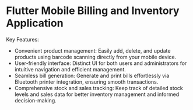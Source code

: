 # Flutter Mobile Billing and Inventory Application

Key Features:
- Convenient product management: Easily add, delete, and update products using barcode scanning directly from your mobile device.
- User-friendly interface: Distinct UI for both users and administrators for intuitive navigation and efficient management.
- Seamless bill generation: Generate and print bills effortlessly via Bluetooth printer integration, ensuring smooth transactions.
- Comprehensive stock and sales tracking: Keep track of detailed stock levels and sales data for better inventory management and informed decision-making.
